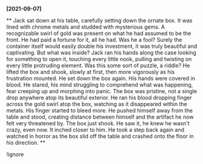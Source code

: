 **[2021-09-07]**

**
Jack sat down at his table, carefully setting down the ornate box. It was lined with chrome metals and studded with mysterious gems. A recognizable swirl of gold was present on what he had assumed to be the front. He had paid a fortune for it, all he had. Was he a fool? Surely the container itself would easily double his investment, it was truly beautiful and captivating. But what was inside? Jack ran his hands along the case looking for something to open it, touching every little nook, pulling and twisting on every little protruding element. Was this some sort of puzzle, a riddle? He lifted the box and shook, slowly at first, then more vigorously as his frustration mounted. He set down the box again. His hands were covered in blood. He stared, his mind struggling to comprehend what was happening, fear creeping up and morphing into panic. The box was pristine, not a single drop anywhere atop its beautiful exterior. He ran his blood dropping finger across the gold swirl atop the box, watching as it disappeared within the metals. His finger started to bleed more. He pushed himself away from the table and stood, creating distance between himself and the artifact he now felt very threatened by. The box just shook. He saw it, he knew he wasn't crazy, even now. It inched closer to him. He took a step back again and watched in horror as the box slid off the table and crashed onto the floor in his direction. 
**

!ignore